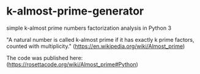 # k-almost-prime-generator
simple k-almost prime numbers factorization analysis in Python 3

"A natural number is called k-almost prime if it has exactly k prime factors, counted with multiplicity." (https://en.wikipedia.org/wiki/Almost_prime)

The code was published here: (https://rosettacode.org/wiki/Almost_prime#Python)
